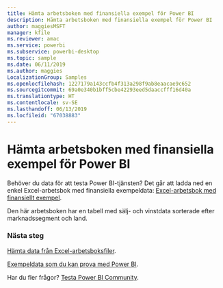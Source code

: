 ```yaml
---
title: Hämta arbetsboken med finansiella exempel för Power BI
description: Hämta arbetsboken med finansiella exempel för Power BI
author: maggiesMSFT
manager: kfile
ms.reviewer: amac
ms.service: powerbi
ms.subservice: powerbi-desktop
ms.topic: sample
ms.date: 06/11/2019
ms.author: maggies
LocalizationGroup: Samples
ms.openlocfilehash: 1227179a143ccfb4f313a298f9ab8eaacae9c652
ms.sourcegitcommit: 69a0e340b1bff5cbe42293eed5daaccfff16d40a
ms.translationtype: HT
ms.contentlocale: sv-SE
ms.lasthandoff: 06/13/2019
ms.locfileid: "67038883"
---
```

# <a name="download-the-financial-sample-workbook-for-power-bi"></a>Hämta arbetsboken med finansiella exempel för Power BI
Behöver du data för att testa Power BI-tjänsten? Det går att ladda ned en enkel Excel-arbetsbok med finansiella exempeldata: [Excel-arbetsbok med finansiellt exempel](http://go.microsoft.com/fwlink/?LinkID=521962).

Den här arbetsboken har en tabell med sälj- och vinstdata sorterade efter marknadssegment och land.

### <a name="next-steps"></a>Nästa steg
[Hämta data från Excel-arbetsboksfiler](service-excel-workbook-files.md).

[Exempeldata som du kan prova med Power BI](sample-datasets.md).

Har du fler frågor? [Testa Power BI Community](http://community.powerbi.com/).

